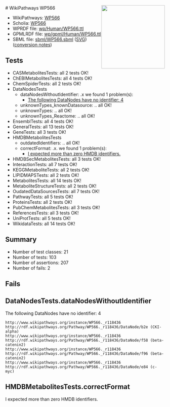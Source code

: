 <img style="float: right; width: 200px" src="../logo.png" />
# WikiPathways WP566

* WikiPathways: [WP566](https://identifiers.org/wikipathways:WP566)
* Scholia: [WP566](https://scholia.toolforge.org/wikipathways/WP566)
* WPRDF file: [wp/Human/WP566.ttl](../wp/Human/WP566.ttl)
* GPMLRDF file: [wp/gpml/Human/WP566.ttl](../wp/gpml/Human/WP566.ttl)
* SBML file: [sbml/WP566.sbml](../sbml/WP566.sbml) ([SVG](../sbml/WP566.svg)) ([conversion notes](../sbml/WP566.txt))

## Tests
* CASMetabolitesTests: all 2 tests OK!
* ChEBIMetabolitesTests: all 4 tests OK!
* ChemSpiderTests: all 2 tests OK!
* DataNodesTests
    * dataNodesWithoutIdentifier: .x we found 1 problem(s):
        * [The following DataNodes have no identifier: 4](#d2d32fa3)
    * unknownTypes_knownDatasource: .. all OK!
    * unknownTypes: .. all OK!
    * unknownTypes_Reactome: .. all OK!
* EnsemblTests: all 4 tests OK!
* GeneralTests: all 13 tests OK!
* GeneTests: all 3 tests OK!
* HMDBMetabolitesTests
    * outdatedIdentifiers: .. all OK!
    * correctFormat: .x. we found 1 problem(s):
        * [I expected more than zero HMDB identifiers.](#ad154c1e)
* HMDBSecMetabolitesTests: all 3 tests OK!
* InteractionTests: all 7 tests OK!
* KEGGMetaboliteTests: all 2 tests OK!
* LIPIDMAPSTests: all 2 tests OK!
* MetabolitesTests: all 14 tests OK!
* MetaboliteStructureTests: all 2 tests OK!
* OudatedDataSourcesTests: all 7 tests OK!
* PathwayTests: all 5 tests OK!
* ProteinsTests: all 2 tests OK!
* PubChemMetabolitesTests: all 3 tests OK!
* ReferencesTests: all 3 tests OK!
* UniProtTests: all 5 tests OK!
* WikidataTests: all 14 tests OK!


## Summary

* Number of test classes: 21
* Number of tests: 103
* Number of assertions: 207
* Number of fails: 2

## Fails

<a name="d2d32fa3" />

## DataNodesTests.dataNodesWithoutIdentifier

The following DataNodes have no identifier: 4
```
http://www.wikipathways.org/instance/WP566._r118436 http://rdf.wikipathways.org/Pathway/WP566._r118436/DataNode/b2e (CKI-alpha)
http://www.wikipathways.org/instance/WP566._r118436 http://rdf.wikipathways.org/Pathway/WP566._r118436/DataNode/f58 (beta-catenin2)
http://www.wikipathways.org/instance/WP566._r118436 http://rdf.wikipathways.org/Pathway/WP566._r118436/DataNode/f96 (beta-catenin2)
http://www.wikipathways.org/instance/WP566._r118436 http://rdf.wikipathways.org/Pathway/WP566._r118436/DataNode/e84 (c-myc)
```

<a name="ad154c1e" />

## HMDBMetabolitesTests.correctFormat

I expected more than zero HMDB identifiers.
